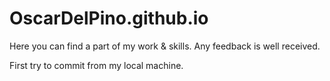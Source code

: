 # OscarDelPino.github.io
Here you can find a part of my work &amp; skills. Any feedback is well received. 

First try to commit from my local machine.

